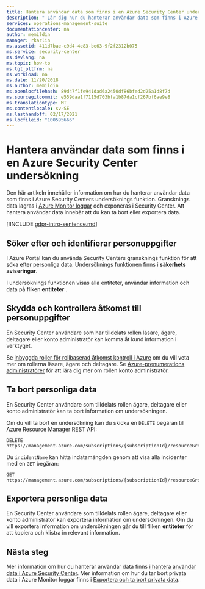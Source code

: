 ```yaml
---
title: Hantera användar data som finns i en Azure Security Center undersökning
description: " Lär dig hur du hanterar användar data som finns i Azure Security Centers undersöknings funktion. "
services: operations-management-suite
documentationcenter: na
author: memildin
manager: rkarlin
ms.assetid: 411d7bae-c9d4-4e83-be63-9f2f2312b075
ms.service: security-center
ms.devlang: na
ms.topic: how-to
ms.tgt_pltfrm: na
ms.workload: na
ms.date: 11/20/2018
ms.author: memildin
ms.openlocfilehash: 89d47f1fe941dad6a2450df86bfed2d25a1d8f7d
ms.sourcegitcommit: e559daa1f7115d703bfa1b87da1cf267bf6ae9e8
ms.translationtype: MT
ms.contentlocale: sv-SE
ms.lasthandoff: 02/17/2021
ms.locfileid: "100595666"
---
```

# <a name="manage-user-data-found-in-an-azure-security-center-investigation"></a>Hantera användar data som finns i en Azure Security Center undersökning
Den här artikeln innehåller information om hur du hanterar användar data som finns i Azure Security Centers undersöknings funktion. Gransknings data lagras i [Azure Monitor loggar](../azure-monitor/logs/log-query-overview.md) och exponeras i Security Center. Att hantera användar data innebär att du kan ta bort eller exportera data.

[!INCLUDE [gdpr-intro-sentence.md](../../includes/gdpr-intro-sentence.md)]

## <a name="searching-for-and-identifying-personal-data"></a>Söker efter och identifierar personuppgifter
I Azure Portal kan du använda Security Centers gransknings funktion för att söka efter personliga data. Undersöknings funktionen finns i **säkerhets aviseringar**.

I undersöknings funktionen visas alla entiteter, användar information och data på fliken **entiteter** .

## <a name="securing-and-controlling-access-to-personal-information"></a>Skydda och kontrollera åtkomst till personuppgifter
En Security Center användare som har tilldelats rollen läsare, ägare, deltagare eller konto administratör kan komma åt kund information i verktyget.

Se [inbyggda roller för rollbaserad åtkomst kontroll i Azure](../role-based-access-control/built-in-roles.md) om du vill veta mer om rollerna läsare, ägare och deltagare. Se [Azure-prenumerations administratörer](../cost-management-billing/manage/add-change-subscription-administrator.md) för att lära dig mer om rollen konto administratör.

## <a name="deleting-personal-data"></a>Ta bort personliga data
En Security Center användare som tilldelats rollen ägare, deltagare eller konto administratör kan ta bort information om undersökningen.

Om du vill ta bort en undersökning kan du skicka en `DELETE` begäran till Azure Resource Manager REST API:

```HTTP
DELETE
https://management.azure.com/subscriptions/{subscriptionId}/resourceGroups/{resourceGroupName}/providers/Microsoft.OperationalInsights/workspaces/{workspaceName}/features/security/incidents/{incidentName}
```

Du `incidentName` kan hitta indatamängden genom att visa alla incidenter med en `GET` begäran:

```HTTP
GET
https://management.azure.com/subscriptions/{subscriptionId}/resourceGroups/{resourceGroupName}/providers/Microsoft.OperationalInsights/workspaces/{workspaceName}/features/security/incidents
```

## <a name="exporting-personal-data"></a>Exportera personliga data
En Security Center användare som tilldelats rollen ägare, deltagare eller konto administratör kan exportera information om undersökningen. Om du vill exportera information om undersökningen går du till fliken **entiteter** för att kopiera och klistra in relevant information.

## <a name="next-steps"></a>Nästa steg
Mer information om hur du hanterar användar data finns [i hantera användar data i Azure Security Center](security-center-privacy.md).
Mer information om hur du tar bort privata data i Azure Monitor loggar finns i [Exportera och ta bort privata data](../azure-monitor/logs/personal-data-mgmt.md#how-to-export-and-delete-private-data).